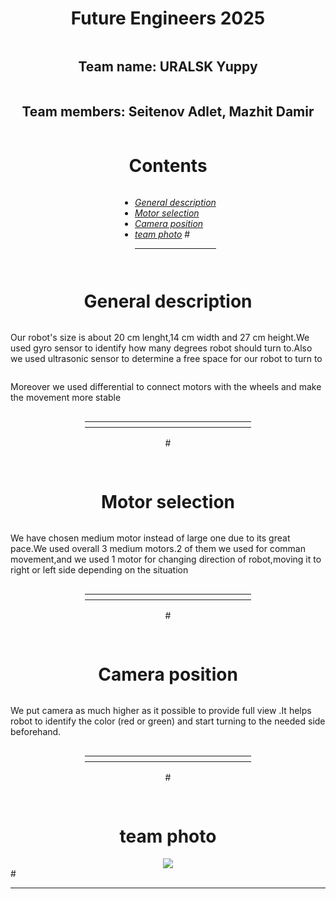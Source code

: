 <!-- 
<table>
<tr>
<th width=250>
CONTENT
</th>
</tr>
</table>
-->

<div style="display: flex; flex-direction: column; align-items: center; justify-content: center;"
-webkit-background-clip: text;
-webkit-text-fill-color: transparent;">
<h1 align = center> Future Engineers 2025 </h1>
<h2 align = center> Team name: URALSK Yuppy </h2>
<h2 align = center> Team members: Seitenov Adlet, Mazhit Damir </h2>
<div style="display: flex; flex-direction: column; align-items: center; justify-content: center;"
-webkit-background-clip: text;
-webkit-text-fill-color: transparent;">
<div align = center>
<img scr=https://git.hub/drive.google.com/file/d/1-fjdx3C4GCuWRyWWHeer6afKS2MZWYwX/view?usp=drivesdk
</div>
</div>
</div>

# Contents 
*    [*General description*](#General-description)
*    [*Motor selection*](#Motor-selection)
*    [*Camera position*](#Camera-position)
*    [*team photo*](#team-photo)
#<hr/>
<!-- 



-->

# General description
   
  
<p> Our robot's size is about 20 cm lenght,14 cm width and 27 cm height.We used gyro sensor to identify how many degrees robot should turn to.Also we used ultrasonic sensor to determine a free space for our robot to turn to
<p>  Moreover we used differential to connect motors with the wheels and make the movement more stable  
<div align=center>
<table>
<tr>
<th width=250>
</th>
</tr>
</table>
</div>
#<hr/>


# Motor selection


<p>We have chosen medium motor instead of large one due to its great pace.We used overall 3 medium motors.2 of them we used for comman movement,and we used 1 motor for changing direction of robot,moving it to right or left side depending on the situation 
<div align=center>
<table>
<tr>
<th width=250>
</th>
</tr>
</table>
</div>
#<hr/>



# Camera position 

<p>We put camera as much higher as it possible to provide full view .It helps robot to identify the color (red or green) and start turning to the needed side beforehand.
<div align=center>
<table>
<tr>
<th width=250>
</th>
</tr>
</table>
</div>
#<hr/>

# team photo
<div align = center>
<img src="https://github.com/https://drive.google.com/file/d/1-fjdx3C4GCuWRyWWHeer6afKS2MZWYwX/view?usp=drivesdk>
<img src="https://github.com/https://drive.google.com/file/d/1-fjdx3C4GCuWRyWWHeer6afKS2MZWYwX/view?usp=drivesdk>
</div>
</div>
</div>
</th>
</tr>
</table>
</div>
#<hr/>

